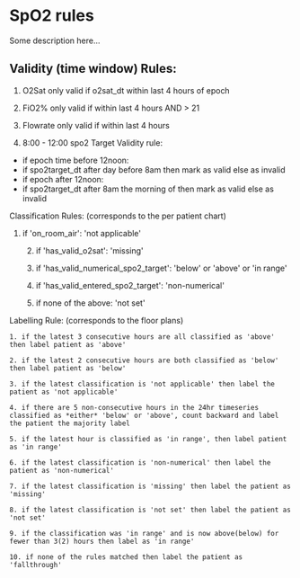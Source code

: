 # SpO2 rules 
Some description here...
## Validity (time window) Rules: 

1. O2Sat only valid if o2sat_dt within last 4 hours of epoch 

2. FiO2% only valid if within last 4 hours AND > 21	 

3. Flowrate only valid if within last 4 hours	 

4. 8:00 - 12:00 spo2 Target Validity rule: 
- if epoch time before 12noon: 
- if spo2target_dt after day before 8am then mark as valid else as invalid 
- if epoch after 12noon: 
- if spo2target_dt after 8am the morning of then mark as valid else as invalid 

        	 


Classification Rules: (corresponds to the per patient chart) 

1) if 'on_room_air': 'not applicable' 

    2) if 'has_valid_o2sat': 'missing' 

    3) if  'has_valid_numerical_spo2_target': 'below' or 'above' or 'in range' 

    4) if 'has_valid_entered_spo2_target': 'non-numerical' 

    5) if none of the above:  'not set' 

     

 

Labelling Rule: (corresponds to the floor plans)     

    1. if the latest 3 consecutive hours are all classified as 'above' then label patient as 'above' 

    2. if the latest 2 consecutive hours are both classified as 'below' then label patient as 'below'            

    3. if the latest classification is 'not applicable' then label the patient as 'not applicable' 

    4. if there are 5 non-consecutive hours in the 24hr timeseries classified as *either* 'below' or 'above', count backward and label the patient the majority label 

    5. if the latest hour is classified as 'in range', then label patient as 'in range' 

    6. if the latest classification is 'non-numerical' then label the patient as 'non-numerical' 

    7. if the latest classification is 'missing' then label the patient as 'missing' 

    8. if the latest classification is 'not set' then label the patient as 'not set' 

    9. if the classification was 'in range' and is now above(below) for fewer than 3(2) hours then label as 'in range' 

    10. if none of the rules matched then label the patient as 'fallthrough' 

 
